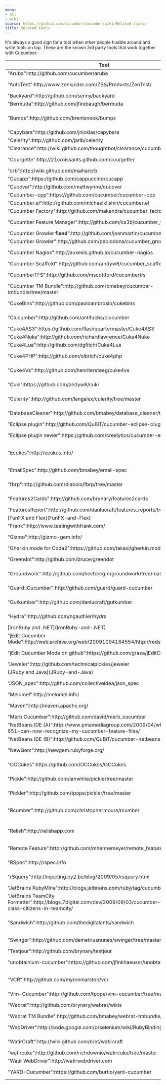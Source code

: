 ```yaml
---
menu:
- all
- wiki
source: https://github.com/cucumber/cucumber/wiki/Related-tools/
title: Related tools
---
```


It's always a good sign for a tool when other people huddle around and write tools on top. These are the known 3rd party tools that work together with Cucumber:

<table>
<thead>
<tr class="header">
<th>Tool</th>
<th>Description</th>
</tr>
</thead>
<tbody>
<tr class="odd">
<td>&quot;Aruba&quot;:http://github.com/cucumber/aruba</td>
<td>Generic step definitions for command line programs</td>
</tr>
<tr class="even">
<td>&quot;AutoTest&quot;:http://www.zenspider.com/ZSS/Products/ZenTest/</td>
<td>Run Cucumber features in the background with Cucumber's built-in [Autotest Integration](Autotest-Integration)</td>
</tr>
<tr class="odd">
<td>&quot;Backyard&quot;:http://github.com/senny/backyard</td>
<td>Name the models in your cucumbers with ease</td>
</tr>
<tr class="even">
<td>&quot;Bermuda&quot;:http://github.com/jfirebaugh/bermuda</td>
<td>Capybara step library for jQuery UI widgets</td>
</tr>
<tr class="odd">
<td>&quot;Bumps&quot;:http://github.com/brentsnook/bumps</td>
<td>Pull feature content from and push results to a remote server. Designed for <a href="http://wave.google.com/">Google Wave</a> but potentially usable with other systems</td>
</tr>
<tr class="even">
<td>&quot;Capybara&quot;:http://github.com/jnicklas/capybara</td>
<td>Webrat alternative which aims to support all browser simulators</td>
</tr>
<tr class="odd">
<td>&quot;Celerity&quot;:http://github.com/jarib/celerity</td>
<td>Headless browser with JavaScript support (on JRuby)</td>
</tr>
<tr class="even">
<td>&quot;Clearance&quot;:http://wiki.github.com/thoughtbot/clearance/cucumber-features</td>
<td>Rails Authentication System with Cucumber feature generator</td>
</tr>
<tr class="odd">
<td>&quot;Courgette&quot;:http://21croissants.github.com/courgette/</td>
<td>Rails engine (plugin) for Rails 2.x applications which makes your cucumber features files viewable through your browser</td>
</tr>
<tr class="even">
<td>&quot;crb&quot;:http://wiki.github.com/maiha/crb</td>
<td>An irb console for cucumber world. (crb = cucumber + irb)</td>
</tr>
<tr class="odd">
<td>&quot;Cucapp&quot;:https://github.com/cappuccino/cucapp</td>
<td>Cucumber integration with Cappuccino.</td>
</tr>
<tr class="even">
<td>&quot;Cucover&quot;:http://github.com/mattwynne/cucover</td>
<td>Coverage-aware lazy / selective Cucumber feature runnner</td>
</tr>
<tr class="odd">
<td>&quot;Cucumber-cpp&quot;:https://github.com/cucumber/cucumber-cpp</td>
<td>Cucumber for C<em></em></td>
</tr>
<tr class="even">
<td>&quot;Cucumber.el&quot;:http://github.com/michaelklishin/cucumber.el</td>
<td><a href="http://www.gnu.org/software/emacs/">Emacs</a> mode for editing Cucumber plain text stories.</td>
</tr>
<tr class="odd">
<td>&quot;Cucumber Factory&quot;:http://github.com/makandra/cucumber_factory/tree/master</td>
<td>Create Rails model records without writing step definitions.</td>
</tr>
<tr class="even">
<td>&quot;Cucumber Feature Manager&quot;:http://github.com/cs3b/cucumber_fm</td>
<td>Help to manage with big amount of features in project, &quot;demo&quot;:http://demo.cucumber.fm/</td>
</tr>
<tr class="odd">
<td>&quot;Cucumber Growler <strong>fixed</strong>&quot;:http://github.com/jeanmartin/cucumber_growler</td>
<td><a href="http://growl.info/">Growl</a> notifications for Cucumber &gt;= 0.2</td>
</tr>
<tr class="even">
<td>&quot;Cucumber Growler&quot;:http://github.com/paolodona/cucumber_growler</td>
<td><a href="http://growl.info/">Growl</a> notifications for Cucumber.</td>
</tr>
<tr class="odd">
<td>&quot;Cucumber Nagios&quot;:http://auxesis.github.io/cucumber-nagios</td>
<td>Web site monitoring with Cucumber and &quot;Nagios&quot;:http://www.nagios.org/</td>
</tr>
<tr class="even">
<td>&quot;Cucumber Scaffold&quot;:http://github.com/andyw8/cucumber_scaffold</td>
<td>Scaffolding gem for Cucumber features</td>
</tr>
<tr class="odd">
<td>&quot;CucumberTFS&quot;:http://github.com/mscottford/cucumbertfs</td>
<td>Converts Team Foundation Server (TFS) scenarios into cucumber scenarios in a single feature file.</td>
</tr>
<tr class="even">
<td>&quot;Cucumber TM Bundle&quot;:http://github.com/bmabey/cucumber-tmbundle/tree/master</td>
<td>Feature syntax highlighting and other useful commands for &quot;TextMate&quot;:http://macromates.com/.</td>
</tr>
<tr class="odd">
<td>&quot;CukeBins&quot;:http://github.com/paoloambrosio/cukebins</td>
<td>Support for writing Cucumber step definitions in C<em></em>, testing C<em></em> code.</td>
</tr>
<tr class="even">
<td>&quot;Clucumber&quot;:http://github.com/antifuchs/clucumber</td>
<td>Support for writing Cucumber step definitions in Common LISP, testing Common LISP code.</td>
</tr>
<tr class="odd">
<td>&quot;Cuke4AS3&quot;:https://github.com/flashquartermaster/Cuke4AS3</td>
<td>Actionscript</td>
</tr>
<tr class="even">
<td>&quot;Cuke4Nuke&quot;:http://github.com/richardlawrence/Cuke4Nuke</td>
<td>Support for writing Cucumber step definitions in .NET.</td>
</tr>
<tr class="odd">
<td>&quot;Cuke4Lua&quot;:http://github.com/dgfitch/Cuke4Lua</td>
<td>Wire protocol implementation for &quot;Lua&quot;:http://www.lua.org/</td>
</tr>
<tr class="even">
<td>&quot;Cuke4PHP&quot;:http://github.com/olbrich/cuke4php</td>
<td>Support for writing Cucumber step definitions in PHP, testing PHP code.</td>
</tr>
<tr class="odd">
<td>&quot;Cuke4Vs&quot;:http://github.com/henritersteeg/cuke4vs</td>
<td>Syntax highlighting, intellisense and other editing support for feature files in Visual Studio 2008.</td>
</tr>
<tr class="even">
<td>&quot;Cuki&quot;:https://github.com/andyw8/cuki</td>
<td>Pull Cucumber features from a Confluence wiki into into feature files</td>
</tr>
<tr class="odd">
<td>&quot;Culerity&quot;:http://github.com/langalex/culerity/tree/master</td>
<td>Integrates Cucumber and Celerity to test Javascript in webapps.</td>
</tr>
<tr class="even">
<td>&quot;DatabaseCleaner&quot;:http://github.com/bmabey/database_cleaner/tree/master</td>
<td>Different strategies for keeping your DB clean to ensure a clean state. Has Cucumber support out of the box.</td>
</tr>
<tr class="odd">
<td>&quot;Eclipse plugin&quot;:http://github.com/QuBiT/cucumber-eclipse-plugin</td>
<td>Apparently not in a working state, but good starting point?</td>
</tr>
<tr class="even">
<td>&quot;Eclipse plugin newer&quot;:https://github.com/crealytics/cucumber-eclipse-plugin</td>
<td>An Eclipse plugin is provided in the downloads section. XText SDK has to be installed first</td>
</tr>
<tr class="odd">
<td>&quot;Ecukes&quot;:http://ecukes.info/</td>
<td>Emacs package that makes it possible to write Cucumber like tests for your<br />
Emacs packages</td>
</tr>
<tr class="even">
<td>&quot;EmailSpec&quot;:http://github.com/bmabey/email-spec</td>
<td>Collection of <a href="http://rspec.info/">RSpec</a> matchers and Cucumber steps for testing email in a Rails app</td>
</tr>
<tr class="odd">
<td>&quot;fbrp&quot;:http://github.com/diabolo/fbrp/tree/master</td>
<td>Sample rails app of Cucumber showing how to use with restful-authentication.</td>
</tr>
<tr class="even">
<td>&quot;Features2Cards&quot;:http://github.com/brynary/features2cards</td>
<td>Create PDFs from Cucumber features and scenarios for printing.</td>
</tr>
<tr class="odd">
<td>&quot;FeaturesReport&quot;:http://github.com/danlucraft/features_reports/tree/master</td>
<td>Create a PDF report of Cucumber features.</td>
</tr>
<tr class="even">
<td>[FunFX and Flex](FunFX-and-Flex)</td>
<td>Test Adobe Flex applications with Cucumber</td>
</tr>
<tr class="odd">
<td>&quot;Frank&quot;:http://www.testingwithfrank.com/</td>
<td>Test iPhone/iPad applications using Cucumber</td>
</tr>
<tr class="even">
<td>&quot;Gizmo&quot;:http://gizmo-gem.info/</td>
<td>Simple page model testing framework that works great with Cucumber</td>
</tr>
<tr class="odd">
<td>&quot;Gherkin.mode for Coda2&quot;:https://github.com/takaxi/gherkin.mode/</td>
<td>Plugin for Coda2 that highlights syntax keywords of .feature file</td>
</tr>
<tr class="even">
<td>&quot;Greendot&quot;:http://github.com/bruce/greendot</td>
<td>Describe apps as state machines, with various outputs (including Cucumber features).</td>
</tr>
<tr class="odd">
<td>&quot;Groundwork&quot;:http://github.com/hectoregm/groundwork/tree/master</td>
<td>Rails Template using Authlogic that comes with Cucumber features</td>
</tr>
<tr class="even">
<td>&quot;Guard::Cucumber&quot;:http://github.com/guard/guard-cucumber</td>
<td>Guard::Cucumber automatically runs your features (much like autotest)</td>
</tr>
<tr class="odd">
<td>&quot;Gutkumber&quot;:http://github.com/danlucraft/gutkumber</td>
<td>Integration testing for &quot;Ruby-GNOME2&quot;:http://ruby-gnome2.sourceforge.jp/.</td>
</tr>
<tr class="even">
<td>&quot;Hydra&quot;:http://github.com/ngauthier/hydra</td>
<td>Distributed testing framework that can run your features in parallel.</td>
</tr>
<tr class="odd">
<td>[IronRuby and .NET](IronRuby-and-.NET)</td>
<td>Test .NET applications with Cucumber</td>
</tr>
<tr class="even">
<td>&quot;jEdit Cucumber Mode&quot;:http://web.archive.org/web/20091004184554/http://redshades.rha7.com/</td>
<td>jEdit mode to add syntax highlighting for .feature files</td>
</tr>
<tr class="odd">
<td>&quot;jEdit Cucumber Mode on github&quot;:https://github.com/graza/jEditCucumberMode</td>
<td>jEdit mode to add multi-lingual syntax highlighting for .feature files</td>
</tr>
<tr class="even">
<td>&quot;Jeweler&quot;:http://github.com/technicalpickles/jeweler</td>
<td>Craft the perfect RubyGem - with built-in Cucumber support</td>
</tr>
<tr class="odd">
<td>[JRuby and Java](JRuby-and-Java)</td>
<td>Test Java applications with Cucumber</td>
</tr>
<tr class="even">
<td>&quot;JSON_spec&quot;:http://github.com/collectiveidea/json_spec</td>
<td>RSpec matchers and Cucumber 'Then' steps for validating JSON format data, especially useful for RESTful API scenarios.</td>
</tr>
<tr class="odd">
<td>&quot;Melomel&quot;:http://melomel.info/</td>
<td>ActionScript, Flex and Air support for Cucumber</td>
</tr>
<tr class="even">
<td>&quot;Maven&quot;:http://maven.apache.org/</td>
<td>see &quot;Cuke4Duke Maven&quot;:http://wiki.github.com/aslakhellesoy/cuke4duke/maven</td>
</tr>
<tr class="odd">
<td>&quot;Merb Cucumber&quot;:http://github.com/david/merb_cucumber</td>
<td><a href="http://merbivore.com/">Merb</a> + Cucumber integration.</td>
</tr>
<tr class="even">
<td>&quot;NetBeans IDE (A)&quot;:http://www.pmamediagroup.com/2009/04/what-netbeans-651-can-now-recognize-my-cucumber-feature-files/</td>
<td>Syntax highlighting</td>
</tr>
<tr class="odd">
<td>&quot;NetBeans IDE (B)&quot;:http://github.com/QuBiT/cucumber-netbeans-plugin</td>
<td>Syntax highlighting</td>
</tr>
<tr class="even">
<td>&quot;NewGem&quot;:http://newgem.rubyforge.org/</td>
<td>Use <code>newgem -i cucumber</code> to generate a bunch of helpful scenario steps for gem development</td>
</tr>
<tr class="odd">
<td>&quot;OCCukes&quot;:https://github.com/OCCukes/OCCukes</td>
<td>Objective-C wire protocol implementation. Can be used for testing native iOS and Mac apps.</td>
</tr>
<tr class="even">
<td>&quot;Pickle&quot;:http://github.com/ianwhite/pickle/tree/master</td>
<td>Easy model creation/reference in cucumber - optionally leveraging your factories/blueprints</td>
</tr>
<tr class="odd">
<td>&quot;Pickler&quot;:http://github.com/tpope/pickler/tree/master</td>
<td>Synchronize user stories in <a href="http://www.pivotaltracker.com/">Pivotal Tracker</a> with Cucumber features.</td>
</tr>
<tr class="even">
<td>&quot;Rcumber&quot;:http://github.com/christophermoura/rcumber</td>
<td>RCumber is a rails plugin that gives your customers a web interface where they can view, edit and run Cucumber tests directly on your rails project. No update since 2008</td>
</tr>
<tr class="odd">
<td>&quot;Relish&quot;:http://relishapp.com</td>
<td>Relish allows you to browse, search, and share your Cucumber features on the web as living documentation. Supports public and private projects.</td>
</tr>
<tr class="even">
<td>&quot;Remote Feature&quot;:http://github.com/mhennemeyer/remote_feature</td>
<td>Run Cucumber Features that are defined in &quot;Writeboard&quot;:http://www.writeboard.com/.</td>
</tr>
<tr class="odd">
<td>&quot;RSpec&quot;:http://rspec.info</td>
<td>Use RSpec's <code>Object.should</code> and <code>Object.should_not</code> to compare values in your step definitions</td>
</tr>
<tr class="even">
<td>&quot;rSquery&quot;:http://injecting.by2.be/blog/2009/05/rsquery.html</td>
<td>Using jquery matchers and more in selenium, taking the pain out of writing selenium tests.</td>
</tr>
<tr class="odd">
<td>&quot;JetBrains RubyMine&quot;:http://blogs.jetbrains.com/ruby/tag/cucumber/</td>
<td>Syntax highlighting and Test Runner UI</td>
</tr>
<tr class="even">
<td>&quot;JetBrains TeamCity Formatter&quot;:http://blogs.7digital.com/dev/2009/09/03/cucumber-tests-as-first-class-citizens-in-teamcity/</td>
<td>Format features nicely within the TeamCity CI server</td>
</tr>
<tr class="odd">
<td>&quot;Sandwich&quot;:http://github.com/thedigitalants/sandwich</td>
<td>Step library aiming to provide steps for several different test areas. There are steps for model creation/reference, debugging, and interaction with web pages. Still in its infancy.</td>
</tr>
<tr class="even">
<td>&quot;Swinger&quot;:http://github.com/demetriusnunes/swinger/tree/master</td>
<td>Write acceptance tests for Java/Swing Desktop apps using Cucumber!</td>
</tr>
<tr class="odd">
<td>&quot;Testjour&quot;:http://github.com/brynary/testjour</td>
<td>Distributed test running (for Cucumber first).</td>
</tr>
<tr class="even">
<td>&quot;unobtainium-cucumber&quot;:https://github.com/jfinkhaeuser/unobtainium-cucumber</td>
<td>Integrate cucumber with configuration driven Selenium or Appium drivers.</td>
</tr>
<tr class="odd">
<td>&quot;VCR&quot;:http://github.com/myronmarston/vcr</td>
<td>Easily record and replay HTTP responses for fast, deterministic, accurate tests. Cucumber integration provided through the use of tags.</td>
</tr>
<tr class="even">
<td>&quot;Vim-Cucumber&quot;:http://github.com/tpope/vim-cucumber/tree/master</td>
<td>Feature syntax highlighting for &quot;Vim&quot;:http://www.vim.org/.</td>
</tr>
<tr class="odd">
<td>&quot;Webrat&quot;:http://github.com/brynary/webrat/wikis</td>
<td>Interact with a web application from Ruby. Works with <a href="http://github.com/aslakhellesoy/cucumber/wikis/ruby-on-rails">Rails</a>, [Sinatra](Sinatra) and other web frameworks.</td>
</tr>
<tr class="even">
<td>&quot;Webrat TM Bundle&quot;:http://github.com/bmabey/webrat-tmbundle/tree/master</td>
<td>Collection of TextMate snippets for the webrat API.</td>
</tr>
<tr class="odd">
<td>&quot;WebDriver&quot;:http://code.google.com/p/selenium/wiki/RubyBindings</td>
<td>Developer-focused browser automation tool for IE, Firefox, Chrome</td>
</tr>
<tr class="even">
<td>&quot;WatirCraft&quot;:http://wiki.github.com/bret/watircraft</td>
<td>Web testing framework with Cucumber integration that builds on Watir.</td>
</tr>
<tr class="odd">
<td>&quot;watircuke&quot;:http://github.com/richdownie/watircuke/tree/master</td>
<td>Cucumber and H30 (watir, safariwatir, firewatir)</td>
</tr>
<tr class="even">
<td>&quot;Watir WebDriver&quot;:http://watirwebdriver.com</td>
<td>the most elegant way to use webdriver with ruby</td>
</tr>
<tr class="odd">
<td>&quot;YARD-Cucumber&quot;:https://github.com/burtlo/yard-cucumber</td>
<td>Feature documentation integration with &quot;YARD&quot;:http://yardoc.org/</td>
</tr>
</tbody>
</table>
